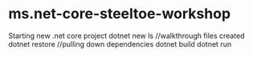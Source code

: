 # ms.net-core-steeltoe-workshop

Starting new .net core project
dotnet new
ls //walkthrough files created
dotnet restore //pulling down dependencies
dotnet build 
dotnet run
